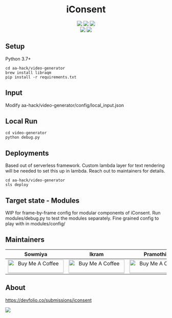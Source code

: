 <h1 align="center">
iConsent
</h1>

<p align="center">
  <a href="https://github.com/strangest-quark/iConsent/actions?query=workflow%3AVue" alt="Vue"><img src="https://github.com/strangest-quark/iConsent/workflows/Vue/badge.svg" /></a>
  <a href="https://github.com/strangest-quark/iConsent/actions?query=workflow%3AFlask" alt="Flask"><img src="https://github.com/strangest-quark/iConsent/workflows/Flask/badge.svg" /></a>
  <a href="https://github.com/strangest-quark/iConsent/actions?query=workflow%3AVue" alt="Video Generator"><img src="https://github.com/strangest-quark/iConsent/workflows/Vue/badge.svg" /></a>
  <br>
  <a href="https://app.netlify.com/sites/iconsent/deploys" alt="Netlify Status"><img src="https://api.netlify.com/api/v1/badges/679ce57f-f995-4feb-a1b1-b084a79075b6/deploy-status" /></a>
  <a href="https://www.patreon.com/iConsent" alt="Patreon"><img src="https://img.shields.io/badge/Sponsor on Patreon-iConsent-red.svg?logo=patreon" /></a>
</p>

## Setup
Python 3.7+

    cd aa-hack/video-generator
    brew install libraqm
    pip install -r requirements.txt
 
## Input
Modify aa-hack/video-generator/config/local_input.json

## Local Run
    cd video-generator
    python debug.py
 
## Deployments
Based out of serverless framework. Custom lambda layer for text rendering will be needed to set this up in lambda. Reach out to maintainers for details.

    cd aa-hack/video-generator
    sls deploy
    
## Target state - Modules

WIP for frame-by-frame config for modular components of iConsent. Run modules/debug.py to test the modules separately. Fine grained config to play with in modules/config/

## Maintainers

|     Sowmiya     |      Ikram      |    Pramothini  |
| :-------------: | :-------------: | :-------------:|
| <a href="https://www.buymeacoffee.com/strangestquark" target="_blank"><img src="https://www.buymeacoffee.com/assets/img/custom_images/orange_img.png" alt="Buy Me A Coffee" style="height: 41px !important;width: 174px !important;box-shadow: 0px 3px 2px 0px rgba(190, 190, 190, 0.5) !important;-webkit-box-shadow: 0px 3px 2px 0px rgba(190, 190, 190, 0.5) !important;" ></a>| <a href="https://www.buymeacoffee.com/strangestquark" target="_blank"><img src="https://www.buymeacoffee.com/assets/img/custom_images/orange_img.png" alt="Buy Me A Coffee" style="height: 41px !important;width: 174px !important;box-shadow: 0px 3px 2px 0px rgba(190, 190, 190, 0.5) !important;-webkit-box-shadow: 0px 3px 2px 0px rgba(190, 190, 190, 0.5) !important;" ></a> | <a href="https://www.buymeacoffee.com/strangestquark" target="_blank"><img src="https://www.buymeacoffee.com/assets/img/custom_images/orange_img.png" alt="Buy Me A Coffee" style="height: 41px !important;width: 174px !important;box-shadow: 0px 3px 2px 0px rgba(190, 190, 190, 0.5) !important;-webkit-box-shadow: 0px 3px 2px 0px rgba(190, 190, 190, 0.5) !important;" ></a> |

## About
https://devfolio.co/submissions/iconsent

[![](http://img.youtube.com/vi/jUFco7XdpN4/0.jpg)](http://www.youtube.com/watch?v=jUFco7XdpN4 "iConsent")
